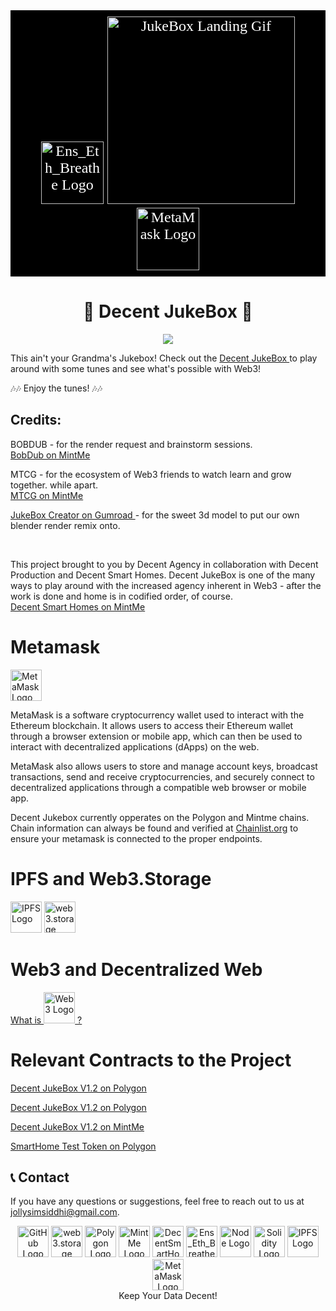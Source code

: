 <div  style="font-family: 'Comic Sans MS', cursive; font-size: 24px; color: white; background-color: black; padding: 10px;" align="center">
    <img src="https://bafybeic5bvnkjejuxbogn2n7lyzfyf5l6glgzrxkidjwj4yvhyci5haoca.ipfs.w3s.link/PolygonLogo.png" alt="Ens_Eth_Breathe Logo" width="100" height="100">
    <img src="./public/JukeBox_Landing.gif" alt="JukeBox Landing Gif" width="300" height="300">
    <img src="https://bafybeicft2vkf4jfqex4j2xjr5t2yzrdlticyboc2gbf325ztjqpv5ng24.ipfs.w3s.link/MetaMaskFox.png" alt="MetaMask Logo" width="100" height="100">
</div>

<div align="center">
    <h1>🎵 Decent JukeBox 🎵</h1>
</div>


<div align="center">
    	<img height=auto width=auto src="./public/Controls_Demo.gif">
</div>

<div>
    <p>
    This ain't your Grandma's Jukebox! Check out the <a href="https://thejollylama.github.io/JollyJukeBox/public/" target="_blank">Decent JukeBox </a> to play around with some tunes and see what's possible with Web3!</p>
    <p>
    🎶🎶 Enjoy the tunes! 🎶🎶
    </p>
</div>
<div>
    <h2>Credits:</h2>
    <p>BOBDUB - for the render request and brainstorm sessions.
    <br>
    <a href="https://www.mintme.com/token/bobdubbloon" target="_blank"> BobDub on MintMe </a> </p>
    <p>MTCG - for the ecosystem of Web3 friends to watch learn and grow together. while apart.
    <br>
    <a href="https://www.mintme.com/token/mtcg"  > MTCG on MintMe </a> </p>
    <p><a href="https://innovationassets.gumroad.com/?recommended_by=library&_gl=1*e3bpgc*_ga*MTA0MTE3Nzg4NC4xNzMyMjkwNzEw*_ga_6LJN6D94N6*MTczMjI5MDcxMC4xLjEuMTczMjI5MDcyMC4wLjAuMA.." target="_blank"> JukeBox Creator on Gumroad </a> - for the sweet 3d model to put our own blender render remix onto. 
    </p>
    <br>
    <p>
        This project brought to you by Decent Agency in collaboration with Decent Production and Decent Smart Homes. Decent JukeBox is one of the many ways to play around with the increased agency inherent in Web3 - after the work is done and home is in codified order, of course.
        <br>
        <a href="https://www.mintme.com/token/DecentSmartHomes" target="_blank">Decent Smart Homes on MintMe</a>
    </p>
</div>


# Metamask
<div>
    <img src="https://bafybeicft2vkf4jfqex4j2xjr5t2yzrdlticyboc2gbf325ztjqpv5ng24.ipfs.w3s.link/MetaMaskFox.png" alt="MetaMask Logo" width="50" height="50">
    <p>
    MetaMask is a software cryptocurrency wallet used to interact with the Ethereum blockchain. It allows users to access their Ethereum wallet through a browser extension or mobile app, which can then be used to interact with decentralized applications (dApps) on the web.
    </p>
    <p>
    MetaMask also allows users to store and manage account keys, broadcast transactions, send and receive cryptocurrencies, and securely connect to decentralized applications through a compatible web browser or mobile app.
    </p>
    <p>Decent Jukebox currently opperates on the Polygon and Mintme chains. Chain information can always be found and verified at <a href="https://chainlist.org/" target="_blank">Chainlist.org</a> to ensure your metamask is connected to the proper endpoints.</p>
    
</div>

# IPFS and Web3.Storage
<div>
    <img src="https://bafybeidxx2mbmne45dqr5c572ynzly6asn7qns6uvdyhak7576nygcu4ym.ipfs.w3s.link/IPFS_Logo.png" alt="IPFS Logo" width="50" height="50">
    <img src="https://bafybeih7e5eyvfs64oimtn5ywti2lovl3ydysq5mcoxbefpx2qkly4rdrq.ipfs.w3s.link/web3storage.png" alt="web3.storage Logo" width="50" height="50">
</div>

# Web3 and Decentralized Web
<div>
    <!-- link to web3 video on youtube -->
    <a href="https://www.youtube.com/watch?v=nHhAEkG1y2U" target="_blank">
        What is <img src="./assets/web3_logo.png" alt="Web3 Logo" width="50" height="50"> ?
    </a>
</div>

# Relevant Contracts to the Project

[Decent JukeBox V1.2 on Polygon](https://polygonscan.com/address/0x180Cf8CB681a083A73c997809FF60Df857010bF9)

[Decent JukeBox V1.2 on Polygon](https://polygonscan.com/address/0xACB7850f5836fD9981c7d01F2Ca64628a661f287)

[Decent JukeBox V1.2 on MintMe](https://www.mintme.com/explorer/addr/0x95f35eb32feaa8dd025bbf1aaec157091cca6dd2)

[SmartHome Test Token on Polygon](https://polygonscan.com/address/0x81cCeF6414D4CDbed9FD6Ea98c2D00105800cd78)

## 📞 Contact

If you have any questions or suggestions, feel free to reach out to us at [jollysimsiddhi@gmail.com](mailto:jollysimsiddhi@gmail.com).



<div align="center">
    <img src="https://bafybeififxtnn4lyvw72l4l7p2ux2qiumsgm4y6zmjf3jryhmzxhzifwym.ipfs.w3s.link/Github_Logo.png" alt="GitHub Logo" width="50" height="50">
    <img src="https://bafybeih7e5eyvfs64oimtn5ywti2lovl3ydysq5mcoxbefpx2qkly4rdrq.ipfs.w3s.link/web3storage.png" alt="web3.storage Logo" width="50" height="50">
    <img src="https://bafybeic5bvnkjejuxbogn2n7lyzfyf5l6glgzrxkidjwj4yvhyci5haoca.ipfs.w3s.link/PolygonLogo.png" alt="Polygon Logo" width="50" height="50">
    <img src="https://bafybeig67sj4te7xkz5ku67ksnhxdfzikblc77gsecv53owxe6b4z5aega.ipfs.w3s.link/MintMeLogo.png" alt="MintMe Logo" width="50" height="50">
    <img src="https://bafybeigr6ri2ythjbciusgjdvimjt74caymflc5ut4rmtrkhcoi2cr53ua.ipfs.w3s.link/DecentSmartHome.png" alt="DecentSmartHome Logo" width="50" height="50">
    <img src="https://bafybeifej4defs5s5wryxylmps42c7xkbzle3fxjgnsbb5hcfnd5b77zwa.ipfs.w3s.link/Ens_Eth_Breathe.gif" alt="Ens_Eth_Breathe Logo" width="50" height="50">
    <img src="https://bafybeie7l66frjp4im2xrsd3wxlhwcve4bxuxqrvs6i3a33untc6mwwkgm.ipfs.w3s.link/node_logo.png" alt="Node Logo" width="50" height="50">
    <img src="https://bafybeicpv5ao6nyxhdln45jrd4gslyhrsagq72vvzmdpb2tsbm2vkz5jc4.ipfs.w3s.link/solidity.png" alt="Solidity Logo" width="50" height="50">
    <img src="https://bafybeidxx2mbmne45dqr5c572ynzly6asn7qns6uvdyhak7576nygcu4ym.ipfs.w3s.link/IPFS_Logo.png" alt="IPFS Logo" width="50" height="50">
    <img src="https://bafybeicft2vkf4jfqex4j2xjr5t2yzrdlticyboc2gbf325ztjqpv5ng24.ipfs.w3s.link/MetaMaskFox.png" alt="MetaMask Logo" width="50" height="50">
    <br>
    Keep Your Data Decent!
</div>
